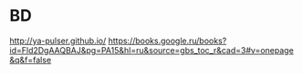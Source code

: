 # BD

http://ya-pulser.github.io/
https://books.google.ru/books?id=Fld2DgAAQBAJ&pg=PA15&hl=ru&source=gbs_toc_r&cad=3#v=onepage&q&f=false
